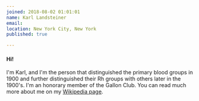 ```yaml
---
joined: 2018-08-02 01:01:01
name: Karl Landsteiner
email: 
location: New York City, New York 
published: true

---
```


#### Hi!

I'm Karl, and I'm the person that distinguished the primary blood groups in 1900 and further distinguished their Rh groups with others later in the 1900's.  I'm an honorary member of the Gallon Club.  You can read much more about me on my <a href="https://en.wikipedia.org/wiki/Karl_Landsteiner" title="Karl Landsteiner" class="link">Wikipedia page</a>.

